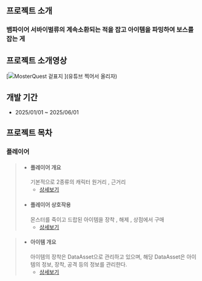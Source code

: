 ## 프로젝트 소개

### 뱀파이어 서바이벌류의 계속소환되는 적을 잡고 아이템을 파밍하여 보스를 잡는 게

## 프로젝트 소개영상

[![MosterQuest 겉표지]()
](유튜브 찍어서 올리자)

## 개발 기간
- 2025/01/01 ~ 2025/06/01


## 프로젝트 목차


### 플레이어

> + #### 플레이어 개요
>   기본적으로 2종류의 캐릭터 원거리 , 근거리
>   + [상세보기](https://github.com/MinGmin2/UnrealEngine5/blob/main/Character.md)
> + #### 플레이어 상호작용
>   몬스터를 죽이고 드랍된 아이템을 장착 , 해제 , 상점에서 구매
>   + [상세보기](https://github.com/HanYooTae/MonsterQuest/blob/main/Outline/Item/%EC%95%84%EC%9D%B4%ED%85%9C%20%EA%B5%AC%EC%84%B1.md)

> + #### 아이템 개요
>   아이템의 장착은 DataAsset으로 관리하고 있으며, 해당 DataAsset은 아이템의 정보, 장착, 공격 등의 정보를 관리한다.
>   + [상세보기](https://github.com/MinGmin2/UnrealEngine5/blob/main/Enemy.md)
